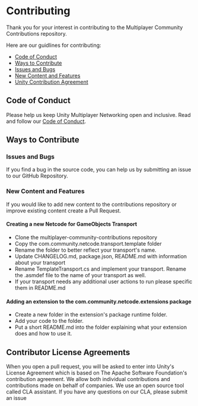 # Contributing

Thank you for your interest in contributing to the Multiplayer Community Contributions repository.

Here are our guidlines for contributing:

* [Code of Conduct](#coc)
* [Ways to Contribute](#ways)
* [Issues and Bugs](#issue)
* [New Content and Features](#feature)
* [Unity Contribution Agreement](#cla)

## <a name="coc"></a> Code of Conduct

Please help us keep Unity Multiplayer Networking open and inclusive. Read and follow our [Code of Conduct](https://github.com/Unity-Technologies/com.unity.netcode.gameobjects/blob/develop/CODE_OF_CONDUCT.md).

## <a name="ways"></a> Ways to Contribute

### <a name="issue"></a> Issues and Bugs

If you find a bug in the source code, you can help us by submitting an issue to our
GitHub Repository.

### <a name="feature"></a> New Content and Features

If you would like to add new content to the contributions repository or improve existing content create a Pull Request. 

#### Creating a new Netcode for GameObjects Transport
- Clone the multiplayer-community-contributions repository
- Copy the com.community.netcode.transport.template folder
- Rename the folder to better reflect your transport's name.
- Update CHANGELOG.md, package.json, README.md with information about your transport
- Rename TemplateTransport.cs and implement your transport. Rename the .asmdef file to the name of your transport as well.
- If your transport needs any additional user actions to run please specific them in README.md

#### Adding an extension to the com.community.netcode.extensions package
- Create a new folder in the extension's package runtime folder.
- Add your code to the folder.
- Put a short README.md into the folder explaining what your extension does and how to use it.


## <a name="cla"></a> Contributor License Agreements

When you open a pull request, you will be asked to enter into Unity's License Agreement which is based on The Apache Software Foundation's contribution agreement. We allow both individual contributions and contributions made on behalf of companies. We use an open source tool called CLA assistant. If you have any questions on our CLA, please submit an issue